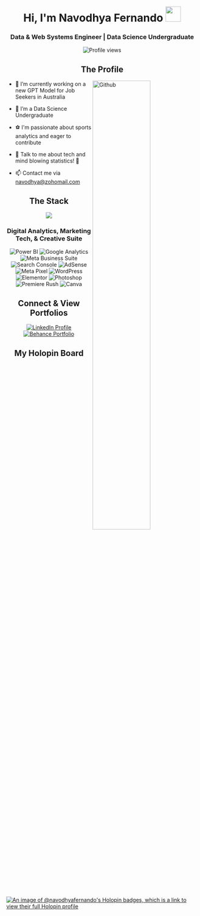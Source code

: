 <h1 align="center">Hi, I'm Navodhya Fernando <img src="https://raw.githubusercontent.com/MartinHeinz/MartinHeinz/master/wave.gif" width="40px"></h1>
<h3 align="center">Data & Web Systems Engineer | Data Science Undergraduate</h3>

<p align="center">
    <img src="https://komarev.com/ghpvc/?username=Navodhya-Fernando&color=302340" alt="Profile views" />
</p>

<div>

<h2 align="center"> The Profile </h2>

<img width="55%" align="right" alt="Github" src="https://raw.githubusercontent.com/onimur/.github/master/.resources/git-header.svg" />

- 🔭 I’m currently working on a new GPT Model for Job Seekers in Australia

- 🌱 I’m a Data Science Undergraduate

- ⚽ I'm passionate about sports analytics and eager to contribute

- 💬 Talk to me about tech and mind blowing statistics! 🤯
  
- 📫 Contact me via navodhya@zohomail.com

</div>

<div> 

<h2 align="center"> The Stack</h2>

<p align="center">
  <a href="https://skillicons.dev">
    <img src="https://skillicons.dev/icons?i=python,r,mysql,mongodb,php,js,ts,aws,linux,vscode" />
  </a>
</p>

</div>
<div></div>
<h3 align="center">Digital Analytics, Marketing Tech, & Creative Suite</h3>
<p align="center">
  <img src="https://img.shields.io/badge/Power_BI-F2C811?style=for-the-badge&logo=power-bi&logoColor=white" alt="Power BI" />
  <img src="https://img.shields.io/badge/Google_Analytics-E37400?style=for-the-badge&logo=google-analytics&logoColor=white" alt="Google Analytics" />
  <img src="https://img.shields.io/badge/Meta_Business_Suite-0078FF?style=for-the-badge&logo=meta&logoColor=white" alt="Meta Business Suite" />
  <img src="https://img.shields.io/badge/Google_Search_Console-4285F4?style=for-the-badge&logo=google-search-console&logoColor=white" alt="Search Console" />
  <img src="https://img.shields.io/badge/Google_AdSense-FBBC04?style=for-the-badge&logo=google-adsense&logoColor=white" alt="AdSense" />
  <img src="https://img.shields.io/badge/Meta_Pixel-0078FF?style=for-the-badge&logo=meta&logoColor=white" alt="Meta Pixel" />
  <img src="https://img.shields.io/badge/Wordpress-21759B?style=for-the-badge&logo=wordpress&logoColor=white" alt="WordPress" />
  <img src="https://img.shields.io/badge/Elementor-92003C?style=for-the-badge&logo=elementor&logoColor=white" alt="Elementor" />
  <img src="https://img.shields.io/badge/Adobe_Photoshop-31A8FF?style=for-the-badge&logo=adobe-photoshop&logoColor=white" alt="Photoshop" />
  <img src="https://img.shields.io/badge/Adobe_Premiere_Rush-9999FF?style=for-the-badge&logo=adobe-premiere-rush&logoColor=white" alt="Premiere Rush" />
  <img src="https://img.shields.io/badge/Canva-00C4CC?style=for-the-badge&logo=canva&logoColor=white" alt="Canva" />
</p>
</div>

<div>

<h2 align="center"> Connect & View Portfolios </h2>
<p align="center">
    <a href="https://www.linkedin.com/in/navodhya-fernando-">
        <img src="https://img.shields.io/badge/LinkedIn-0A66C2?style=for-the-badge&logo=linkedin&logoColor=white" alt="LinkedIn Profile" />
    </a>
    <a href="https://www.behance.net/navodhyfernand">
        <img src="https://img.shields.io/badge/Design_Work-0A66C2?style=for-the-badge&logo=behance&logoColor=white" alt="Behance Portfolio" />
    </a>
</p>
</div>

<div>

<h2 align="center"> My Holopin Board </h2>

[![An image of @navodhyafernando's Holopin badges, which is a link to view their full Holopin profile](https://holopin.me/navodhyafernando)](https://holopin.io/@navodhyafernando)

</div>
